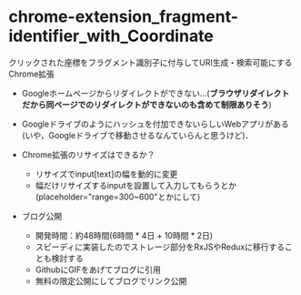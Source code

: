 # chrome-extension_fragment-identifier_with_Coordinate
クリックされた座標をフラグメント識別子に付与してURI生成・検索可能にするChrome拡張

- Googleホームページからリダイレクトができない…(**ブラウザリダイレクトだから同ページでのリダイレクトができないのも含めて制限ありそう**)
- Googleドライブのようにハッシュを付加できないらしいWebアプリがある(いや，Googleドライブで移動させるなんていらんと思うけど)．




- Chrome拡張のリサイズはできるか？
    - リサイズでinput[text]の幅を動的に変更
    - 幅だけリサイズするinputを設置して入力してもらうとか(placeholder="range=300~600"とかにして)

- ブログ公開
    - 開発時間：約48時間(6時間 * 4日 + 10時間 * 2日)
    - スピーディに実装したのでストレージ部分をRxJSやReduxに移行することも検討する
    - GithubにGIFをあげてブログに引用
    - 無料の限定公開にしてブログでリンク公開